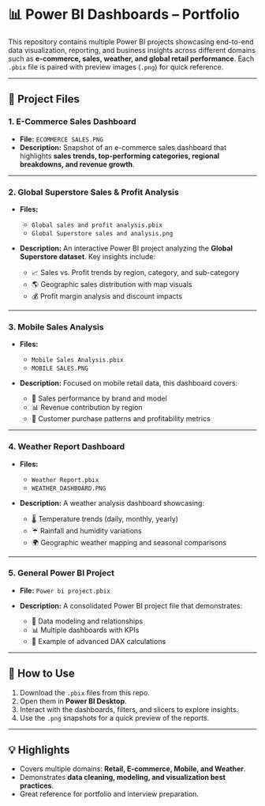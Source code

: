 

# 📊 Power BI Dashboards – Portfolio

This repository contains multiple Power BI projects showcasing end-to-end data visualization, reporting, and business insights across different domains such as **e-commerce, sales, weather, and global retail performance**. Each `.pbix` file is paired with preview images (`.png`) for quick reference.

---

## 📂 Project Files

### 1. **E-Commerce Sales Dashboard**

* **File:** `ECOMMERCE SALES.PNG`
* **Description:**
  Snapshot of an e-commerce sales dashboard that highlights **sales trends, top-performing categories, regional breakdowns, and revenue growth**.

---

### 2. **Global Superstore Sales & Profit Analysis**

* **Files:**

  * `Global sales and profit analysis.pbix`
  * `Global Superstore sales and analysis.png`
* **Description:**
  An interactive Power BI project analyzing the **Global Superstore dataset**.
  Key insights include:

  * 📈 Sales vs. Profit trends by region, category, and sub-category
  * 🌎 Geographic sales distribution with map visuals
  * 💰 Profit margin analysis and discount impacts

---

### 3. **Mobile Sales Analysis**

* **Files:**

  * `Mobile Sales Analysis.pbix`
  * `MOBILE SALES.PNG`
* **Description:**
  Focused on mobile retail data, this dashboard covers:

  * 📱 Sales performance by brand and model
  * 📊 Revenue contribution by region
  * 🛒 Customer purchase patterns and profitability metrics

---

### 4. **Weather Report Dashboard**

* **Files:**

  * `Weather Report.pbix`
  * `WEATHER_DASHBOARD.PNG`
* **Description:**
  A weather analysis dashboard showcasing:

  * 🌡️ Temperature trends (daily, monthly, yearly)
  * ☔ Rainfall and humidity variations
  * 🌍 Geographic weather mapping and seasonal comparisons

---

### 5. **General Power BI Project**

* **File:** `Power bi project.pbix`
* **Description:**
  A consolidated Power BI project file that demonstrates:

  * 🔄 Data modeling and relationships
  * 📊 Multiple dashboards with KPIs
  * 📌 Example of advanced DAX calculations

---

## 🚀 How to Use

1. Download the `.pbix` files from this repo.
2. Open them in **Power BI Desktop**.
3. Interact with the dashboards, filters, and slicers to explore insights.
4. Use the `.png` snapshots for a quick preview of the reports.

---

## 💡 Highlights

* Covers multiple domains: **Retail, E-commerce, Mobile, and Weather**.
* Demonstrates **data cleaning, modeling, and visualization best practices**.
* Great reference for portfolio and interview preparation.
